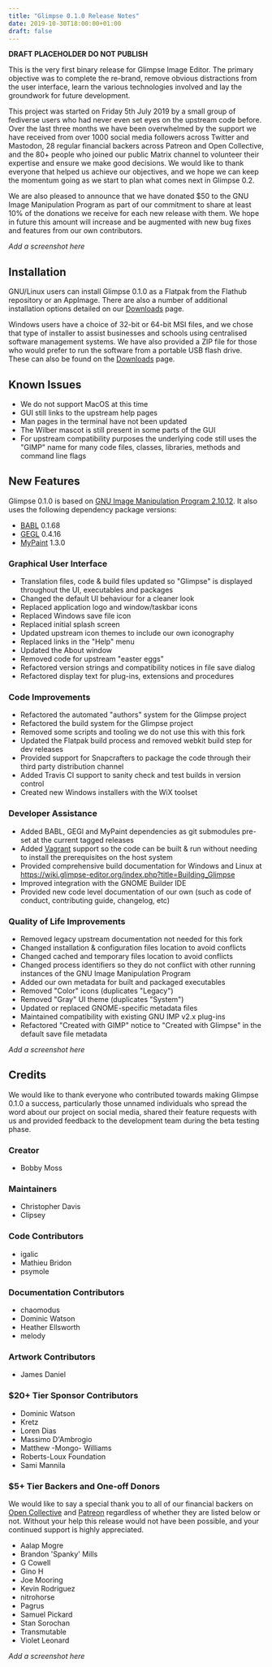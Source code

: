 ```yaml
---
title: "Glimpse 0.1.0 Release Notes"
date: 2019-10-30T18:00:00+01:00
draft: false
---
```

**DRAFT PLACEHOLDER DO NOT PUBLISH**

This is the very first binary release for Glimpse Image Editor. The primary objective was to complete the re-brand, remove obvious distractions from the user interface, learn the various technologies involved and lay the groundwork for future development.

This project was started on Friday 5th July 2019 by a small group of fediverse users who had never even set eyes on the upstream code before. Over the last three months we have been overwhelmed by the support we have received from over 1000 social media followers across Twitter and Mastodon, 28 regular financial backers across Patreon and Open Collective, and the 80+ people who joined our public Matrix channel to volunteer their expertise and ensure we make good decisions. We would like to thank everyone that helped us achieve our objectives, and we hope we can keep the momentum going as we start to plan what comes next in Glimpse 0.2.

We are also pleased to announce that we have donated $50 to the GNU Image Manipulation Program as part of our commitment to share at least 10% of the donations we receive for each new release with them. We hope in future this amount will increase and be augmented with new bug fixes and features from our own contributors.

*Add a screenshot here*

## Installation
GNU/Linux users can install Glimpse 0.1.0 as a Flatpak from the Flathub repository or an AppImage. There are also a number of additional installation options detailed on our [Downloads](/downloads/) page.

Windows users have a choice of 32-bit or 64-bit MSI files, and we chose that type of installer to assist businesses and schools using centralised software management systems. We have also provided a ZIP file for those who would prefer to run the software from a portable USB flash drive. These can also be found on the [Downloads](/downloads/) page.

## Known Issues
* We do not support MacOS at this time
* GUI still links to the upstream help pages
* Man pages in the terminal have not been updated
* The Wilber mascot is still present in some parts of the GUI
* For upstream compatibility purposes the underlying code still uses the "GIMP" name for many code files, classes, libraries, methods and command line flags

## New Features
Glimpse 0.1.0 is based on [GNU Image Manipulation Program 2.10.12](https://www.gimp.org/news/2019/06/12/gimp-2-10-12-released/). It also uses the following dependency package versions:

* [BABL](http://www.gegl.org/babl/) 0.1.68
* [GEGL](http://www.gegl.org/) 0.4.16
* [MyPaint](http://mypaint.org/) 1.3.0

### Graphical User Interface
* Translation files, code & build files updated so "Glimpse" is displayed throughout the UI, executables and packages
* Changed the default UI behaviour for a cleaner look
* Replaced application logo and window/taskbar icons
* Replaced Windows save file icon
* Replaced initial splash screen
* Updated upstream icon themes to include our own iconography
* Replaced links in the "Help" menu
* Updated the About window
* Removed code for upstream "easter eggs"
* Refactored version strings and compatibility notices in file save dialog
* Refactored display text for plug-ins, extensions and procedures

### Code Improvements
* Refactored the automated "authors" system for the Glimpse project
* Refactored the build system for the Glimpse project
* Removed some scripts and tooling we do not use this with this fork
* Updated the Flatpak build process and removed webkit build step for dev releases
* Provided support for Snapcrafters to package the code through their third party distribution channel
* Added Travis CI support to sanity check and test builds in version control
* Created new Windows installers with the WiX toolset

### Developer Assistance
* Added BABL, GEGl and MyPaint dependencies as git submodules pre-set at the current tagged releases
* Added [Vagrant](https://www.vagrantup.com/) support so the code can be built & run without needing to install the prerequisites on the host system
* Provided comprehensive build documentation for Windows and Linux at https://wiki.glimpse-editor.org/index.php?title=Building_Glimpse
* Improved integration with the GNOME Builder IDE
* Provided new code level documentation of our own (such as code of conduct, contributing guide, changelog, etc)

### Quality of Life Improvements
* Removed legacy upstream documentation not needed for this fork
* Changed installation & configuration files location to avoid conflicts
* Changed cached and temporary files location to avoid conflicts
* Changed process identifiers so they do not conflict with other running instances of the GNU Image Manipulation Program
* Added our own metadata for built and packaged executables
* Removed "Color" icons (duplicates "Legacy")
* Removed "Gray" UI theme (duplicates "System")
* Updated or replaced GNOME-specific metadata files
* Maintained compatibility with existing GNU IMP v2.x plug-ins
* Refactored "Created with GIMP" notice to "Created with Glimpse" in the default save file metadata

*Add a screenshot here*

## Credits
We would like to thank everyone who contributed towards making Glimpse 0.1.0 a success, particularly those unnamed individuals who spread the word about our project on social media, shared their feature requests with us and provided feedback to the development team during the beta testing phase.

### Creator
* Bobby Moss

### Maintainers
* Christopher Davis
* Clipsey

### Code Contributors
* igalic
* Mathieu Bridon
* psymole

### Documentation Contributors
* chaomodus
* Dominic Watson
* Heather Ellsworth
* melody

### Artwork Contributors
* James Daniel

### $20+ Tier Sponsor Contributors
* Dominic Watson
* Kretz
* Loren Dias
* Massimo D'Ambrogio
* Matthew -Mongo- Williams
* Roberts-Loux Foundation
* Sami Mannila

### $5+ Tier Backers and One-off Donors
We would like to say a special thank you to all of our financial backers on [Open Collective](https://opencollective.com/glimpse) and [Patreon](https://www.patreon.com/glimpse) regardless of whether they are listed below or not. Without your help this release would not have been possible, and your continued support is highly appreciated.

* Aalap Mogre
* Brandon 'Spanky' Mills
* G Cowell
* Gino H
* Joe Mooring
* Kevin Rodriguez
* nitrohorse
* Pagrus
* Samuel Pickard
* Stan Sorochan
* Transmutable
* Violet Leonard

*Add a screenshot here*
